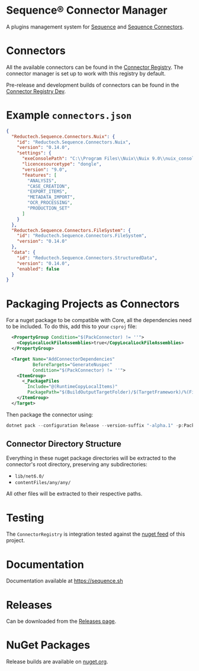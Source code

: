 # Sequence® Connector Manager

A plugins management system for [Sequence](https://sequence.sh) and [Sequence Connectors](https://gitlab.com/reductech/sequence/connectors).

# Connectors

All the available connectors can be found in the
[Connector Registry](https://gitlab.com/reductech/sequence/connector-registry/-/packages).
The connector manager is set up to work with this registry by default.

Pre-release and development builds of connectors can be found in the
[Connector Registry Dev](https://gitlab.com/reductech/sequence/connector-registry-dev).

# Example `connectors.json`

```json
{
  "Reductech.Sequence.Connectors.Nuix": {
    "id": "Reductech.Sequence.Connectors.Nuix",
    "version": "0.14.0",
    "settings": {
      "exeConsolePath": "C:\\Program Files\\Nuix\\Nuix 9.0\\nuix_console.exe",
      "licencesourcetype": "dongle",
      "version": "9.0",
      "features": [
        "ANALYSIS",
        "CASE_CREATION",
        "EXPORT_ITEMS",
        "METADATA_IMPORT",
        "OCR_PROCESSING",
        "PRODUCTION_SET"
      ]
    }
  },
  "Reductech.Sequence.Connectors.FileSystem": {
    "id": "Reductech.Sequence.Connectors.FileSystem",
    "version": "0.14.0"
  },
  "data": {
    "id": "Reductech.Sequence.Connectors.StructuredData",
    "version": "0.14.0",
    "enabled": false
  }
}
```

# Packaging Projects as Connectors

For a nuget package to be compatible with Core, all the dependencies
need to be included. To do this, add this to your `csproj` file:

```xml
  <PropertyGroup Condition="$(PackConnector) != ''">
    <CopyLocalLockFileAssemblies>true</CopyLocalLockFileAssemblies>
  </PropertyGroup>

  <Target Name="AddConnectorDependencies"
          BeforeTargets="GenerateNuspec"
          Condition="$(PackConnector) != ''">
    <ItemGroup>
      <_PackageFiles
        Include="@(RuntimeCopyLocalItems)"
        PackagePath="$(BuildOutputTargetFolder)/$(TargetFramework)/%(Filename)%(Extension)" />
    </ItemGroup>
  </Target>
```

Then package the connector using:

```powershell
dotnet pack --configuration Release --version-suffix "-alpha.1" -p:PackConnector=true --output ./
```

## Connector Directory Structure

Everything in these nuget package directories will be extracted to the connector's
root directory, preserving any subdirectories:

- `lib/net6.0/`
- `contentFiles/any/any/`

All other files will be extracted to their respective paths.

# Testing

The `ConnectorRegistry` is integration tested against the
[nuget feed](https://gitlab.com/reductech/sequence/connectormanager/-/packages) of this project.

# Documentation

Documentation available at https://sequence.sh

# Releases

Can be downloaded from the [Releases page](https://gitlab.com/reductech/sequence/connectormanager/-/releases).

# NuGet Packages

Release builds are available on [nuget.org](https://www.nuget.org/profiles/Sequence).
